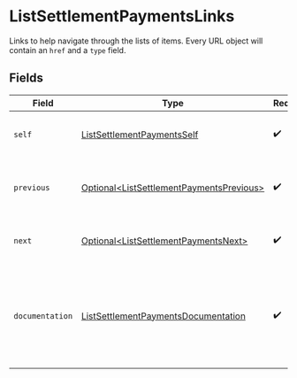 # ListSettlementPaymentsLinks

Links to help navigate through the lists of items. Every URL object will contain an `href` and a `type` field.


## Fields

| Field                                                                                                  | Type                                                                                                   | Required                                                                                               | Description                                                                                            |
| ------------------------------------------------------------------------------------------------------ | ------------------------------------------------------------------------------------------------------ | ------------------------------------------------------------------------------------------------------ | ------------------------------------------------------------------------------------------------------ |
| `self`                                                                                                 | [ListSettlementPaymentsSelf](../../models/operations/ListSettlementPaymentsSelf.md)                    | :heavy_check_mark:                                                                                     | The URL to the current set of items.                                                                   |
| `previous`                                                                                             | [Optional\<ListSettlementPaymentsPrevious>](../../models/operations/ListSettlementPaymentsPrevious.md) | :heavy_check_mark:                                                                                     | The previous set of items, if available.                                                               |
| `next`                                                                                                 | [Optional\<ListSettlementPaymentsNext>](../../models/operations/ListSettlementPaymentsNext.md)         | :heavy_check_mark:                                                                                     | The next set of items, if available.                                                                   |
| `documentation`                                                                                        | [ListSettlementPaymentsDocumentation](../../models/operations/ListSettlementPaymentsDocumentation.md)  | :heavy_check_mark:                                                                                     | In v2 endpoints, URLs are commonly represented as objects with an `href` and `type` field.             |